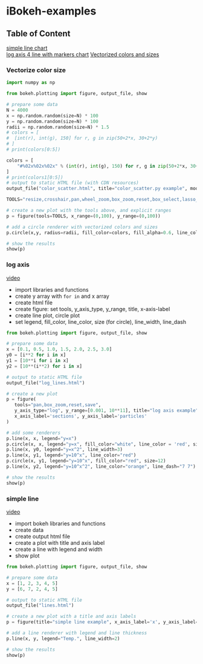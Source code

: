 # iBokeh-examples

## Table of Content   
[simple line chart](#simple-line)    
[log axis 4 line with markers chart](#log-axis)
[Vectorized colors and sizes](vectorize-color-size)    
### Vectorize color size

```python
import numpy as np

from bokeh.plotting import figure, output_file, show

# prepare some data
N = 4000
x = np.random.random(size=N) * 100
y = np.random.random(size=N) * 100
radii = np.random.random(size=N) * 1.5
# colors = [
#  [int(r), int(g), 150] for r, g in zip(50+2*x, 30+2*y)
# ]
# print(colors[0:5])

colors = [
    "#%02x%02x%02x" % (int(r), int(g), 150) for r, g in zip(50+2*x, 30+2*y)
]
# print(colors1[0:5])
# output to static HTML file (with CDN resources)
output_file("color_scatter.html", title="color_scatter.py example", mode="cdn")

TOOLS="resize,crosshair,pan,wheel_zoom,box_zoom,reset,box_select,lasso_select"

# create a new plot with the tools above, and explicit ranges
p = figure(tools=TOOLS, x_range=(0,100), y_range=(0,100))

# add a circle renderer with vectorized colors and sizes
p.circle(x,y, radius=radii, fill_color=colors, fill_alpha=0.6, line_color=None)

# show the results
show(p)
```


### log axis
[video](https://youtu.be/uHXgx1TO7Xk)
- import libraries and functions 
- create y array with `for in` and x array 
- create html file 
- create figure: set tools, y_axis_type, y_range, title, x-axis-label
- create line plot, circle plot
- set legend, fill_color, line_color, size (for circle), line_width, line_dash

```python
from bokeh.plotting import figure, output_file, show

# prepare some data
x = [0.1, 0.5, 1.0, 1.5, 2.0, 2.5, 3.0]
y0 = [i**2 for i in x]
y1 = [10**i for i in x]
y2 = [10**(i**2) for i in x]

# output to static HTML file
output_file("log_lines.html")

# create a new plot
p = figure(
   tools="pan,box_zoom,reset,save",
   y_axis_type="log", y_range=[0.001, 10**11], title="log axis example",
   x_axis_label='sections', y_axis_label='particles'
)

# add some renderers
p.line(x, x, legend="y=x")
p.circle(x, x, legend="y=x", fill_color="white", line_color = 'red', size=8)
p.line(x, y0, legend="y=x^2", line_width=3)
p.line(x, y1, legend="y=10^x", line_color="red")
p.circle(x, y1, legend="y=10^x", fill_color="red", size=12)
p.line(x, y2, legend="y=10^x^2", line_color="orange", line_dash="7 7")

# show the results
show(p)
```


### simple line 
[video](https://youtu.be/8NLo4_R7CkI)    
- import bokeh libraries and functions 
- create data 
- create output html file 
- create a plot with title and axis label
- create a line with legend and width 
- show plot 

```python
from bokeh.plotting import figure, output_file, show

# prepare some data
x = [1, 2, 3, 4, 5]
y = [6, 7, 2, 4, 5]

# output to static HTML file
output_file("lines.html")

# create a new plot with a title and axis labels
p = figure(title="simple line example", x_axis_label='x', y_axis_label='y')

# add a line renderer with legend and line thickness
p.line(x, y, legend="Temp.", line_width=2)

# show the results
show(p)
```


